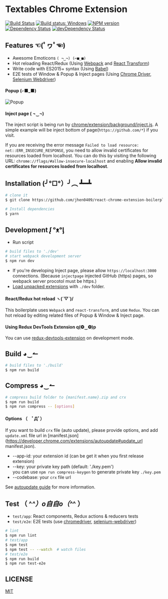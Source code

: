 # Textables Chrome Extension

[![Build Status](https://travis-ci.org/jhen0409/react-chrome-extension-boilerplate.svg?branch=master)](https://travis-ci.org/jhen0409/react-chrome-extension-boilerplate)
[![Build status: Windows](https://ci.appveyor.com/api/projects/status/b5xy6ev6oykth0d2/branch/master?svg=true)](https://ci.appveyor.com/project/jhen0409/react-chrome-extension-boilerplate/branch/master)
[![NPM version](http://img.shields.io/npm/v/react-chrome-extension-boilerplate.svg?style=flat)](https://www.npmjs.com/package/react-chrome-extension-boilerplate)
[![Dependency Status](https://david-dm.org/jhen0409/react-chrome-extension-boilerplate.svg)](https://david-dm.org/jhen0409/react-chrome-extension-boilerplate)
[![devDependency Status](https://david-dm.org/jhen0409/react-chrome-extension-boilerplate/dev-status.svg)](https://david-dm.org/jhen0409/react-chrome-extension-boilerplate#info=devDependencies)

## Features ☜(ﾟヮﾟ☜)

 - Awesome Emoticons `( ¬‿¬) (⌐■_■)`
 - Hot reloading React/Redux (Using [Webpack](https://github.com/webpack/webpack) and [React Transform](https://github.com/gaearon/react-transform)) 
 - Write code with ES2015+ syntax (Using [Babel](https://github.com/babel/babel)) 
 - E2E tests of Window & Popup & Inject pages (Using [Chrome Driver](https://www.npmjs.com/package/chromedriver), [Selenium Webdriver](https://www.npmjs.com/package/selenium-webdriver))

#### Popup (⌐■_■)

![Popup](https://media.giphy.com/media/l41K2gE3yyeRGz3PO/giphy.gif)


#### Inject page ( ¬‿¬)

The inject script is being run by [chrome/extension/background/inject.js](chrome/extension/background/inject.js). A simple example will be inject bottom of page(`https://github.com/*`) if you visit.

If you are receiving the error message `Failed to load resource: net::ERR_INSECURE_RESPONSE`, you need to allow invalid certificates for resources loaded from localhost. You can do this by visiting the following URL: `chrome://flags/#allow-insecure-localhost` and enabling **Allow invalid certificates for resources loaded from localhost**.

## Installation (╯°□°）╯︵ ┻━┻

```bash
# clone it
$ git clone https://github.com/jhen0409/react-chrome-extension-boilerplate.git

# Install dependencies
$ yarn
```

## Development ᶘ ᵒᴥᵒᶅ

* Run script
```bash
# build files to './dev'
# start webpack development server
$ npm run dev
```
* If you're developing Inject page, please allow `https://localhost:3000` connections. (Because `injectpage` injected GitHub (https) pages, so webpack server procotol must be https.)
* [Load unpacked extensions](https://developer.chrome.com/extensions/getstarted#unpacked) with `./dev` folder.

#### React/Redux hot reload ヽ(´▽`)/

This boilerplate uses `Webpack` and `react-transform`, and use `Redux`. You can hot reload by editing related files of Popup & Window & Inject page.

#### Using Redux DevTools Extension q(❂‿❂)p

You can use [redux-devtools-extension](https://github.com/zalmoxisus/redux-devtools-extension) on development mode.

## Build ◕‿↼

```bash
# build files to './build'
$ npm run build
```

## Compress ◕‿↼

```bash
# compress build folder to {manifest.name}.zip and crx
$ npm run build
$ npm run compress -- [options]
```

#### Options （　ﾟДﾟ）

If you want to build `crx` file (auto update), please provide options, and add `update.xml` file url in [manifest.json](https://developer.chrome.com/extensions/autoupdate#update_url manifest.json).

* --app-id: your extension id (can be get it when you first release extension)
* --key: your private key path (default: './key.pem')  
  you can use `npm run compress-keygen` to generate private key `./key.pem`
* --codebase: your `crx` file url

See [autoupdate guide](https://developer.chrome.com/extensions/autoupdate) for more information.

## Test （ ^_^）o自自o（^_^ ）

* `test/app`: React components, Redux actions & reducers tests
* `test/e2e`: E2E tests (use [chromedriver](https://www.npmjs.com/package/chromedriver), [selenium-webdriver](https://www.npmjs.com/package/selenium-webdriver))

```bash
# lint
$ npm run lint
# test/app
$ npm test
$ npm test -- --watch  # watch files
# test/e2e
$ npm run build
$ npm run test-e2e
```

## LICENSE

[MIT](LICENSE)
